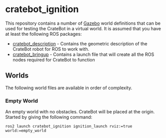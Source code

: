 # cratebot_ignition

This repository contains a number of [Gazebo](http://gazebosim.org/) world definitions that can be used
for testing the CrateBot in a virtual world. It is assumed
that you have at least the following ROS packages:

* [cratebot_description](https://github.com/pvandervelde/cratebot_description) - Contains the geometric
  description of the CrateBot robot for ROS to work with.
* [cratebot_bringup](https://github.com/pvandervelde/cratebot_bringup) - Contains a launch file that will
  create all the ROS nodes required for CrateBot to function

## Worlds

The following world files are available in order of complexity.

### Empty World

An empty world with no obstacles. CrateBot will be placed at the origin. Started
by giving the following command:

    ros2 launch cratebot_ignition ignition_launch rviz:=true world:=empty_world
